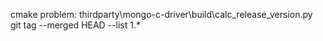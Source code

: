 cmake problem:
thirdparty\mongo-c-driver\build\calc_release_version.py
git tag --merged HEAD --list 1.*